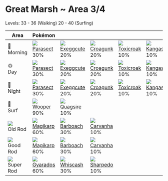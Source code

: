 # Great Marsh ~ Area 3/4
Levels: 33 - 36 (Walking) 20 - 40 (Surfing)

Area                         | Pokémon                         | &nbsp;                           | &nbsp;                          | &nbsp;                           | &nbsp;                            | &nbsp;                       | 
---                          | ---                             | ---                              | ---                             | ---                              | ---                               | ---                          | 
🌅<br>Morning                 | ![][047]<br> [Parasect]<br> 30% | ![][102]<br> [Exeggcute]<br> 20% | ![][453]<br> [Croagunk]<br> 20% | ![][454]<br> [Toxicroak]<br> 10% | ![][115]<br> [Kangaskhan]<br> 10% | ![][193]<br> [Yanma]<br> 10% | 
🌞<br>Day                     | ![][047]<br> [Parasect]<br> 30% | ![][102]<br> [Exeggcute]<br> 20% | ![][453]<br> [Croagunk]<br> 20% | ![][454]<br> [Toxicroak]<br> 10% | ![][115]<br> [Kangaskhan]<br> 10% | ![][193]<br> [Yanma]<br> 10% | 
🌙<br>Night                   | ![][047]<br> [Parasect]<br> 30% | ![][102]<br> [Exeggcute]<br> 20% | ![][453]<br> [Croagunk]<br> 20% | ![][454]<br> [Toxicroak]<br> 10% | ![][115]<br> [Kangaskhan]<br> 10% | ![][193]<br> [Yanma]<br> 10% | 
🌊<br> Surf                   | ![][194]<br> [Wooper]<br> 90%   | ![][195]<br> [Quagsire]<br> 10%  | &nbsp;                          | &nbsp;                           | &nbsp;                            | &nbsp;                       | 
![][old-rod]<br> Old Rod     | ![][129]<br> [Magikarp]<br> 60% | ![][339]<br> [Barboach]<br> 30%  | ![][318]<br> [Carvanha]<br> 10% | &nbsp;                           | &nbsp;                            | &nbsp;                       | 
![][good-rod]<br> Good Rod   | ![][129]<br> [Magikarp]<br> 60% | ![][339]<br> [Barboach]<br> 30%  | ![][318]<br> [Carvanha]<br> 10% | &nbsp;                           | &nbsp;                            | &nbsp;                       | 
![][super-rod]<br> Super Rod | ![][130]<br> [Gyarados]<br> 60% | ![][340]<br> [Whiscash]<br> 30%  | ![][319]<br> [Sharpedo]<br> 10% | &nbsp;                           | &nbsp;                            | &nbsp;                       | 

[Parasect]: ../../pokemon_changes/047/
[Exeggcute]: ../../pokemon_changes/102/
[Kangaskhan]: ../../pokemon_changes/115/
[Magikarp]: ../../pokemon_changes/129/
[Gyarados]: ../../pokemon_changes/130/
[Yanma]: ../../pokemon_changes/193/
[Wooper]: ../../pokemon_changes/194/
[Quagsire]: ../../pokemon_changes/195/
[Carvanha]: ../../pokemon_changes/318/
[Sharpedo]: ../../pokemon_changes/319/
[Barboach]: ../../pokemon_changes/339/
[Whiscash]: ../../pokemon_changes/340/
[Croagunk]: ../../pokemon_changes/453/
[Toxicroak]: ../../pokemon_changes/454/
[good-rod]: ../img/items/good-rod.png
[old-rod]: ../img/items/old-rod.png
[super-rod]: ../img/items/super-rod.png
[047]: ../img/pokemon/047.png
[102]: ../img/pokemon/102.png
[115]: ../img/pokemon/115.png
[129]: ../img/pokemon/129.png
[130]: ../img/pokemon/130.png
[193]: ../img/pokemon/193.png
[194]: ../img/pokemon/194.png
[195]: ../img/pokemon/195.png
[318]: ../img/pokemon/318.png
[319]: ../img/pokemon/319.png
[339]: ../img/pokemon/339.png
[340]: ../img/pokemon/340.png
[453]: ../img/pokemon/453.png
[454]: ../img/pokemon/454.png
